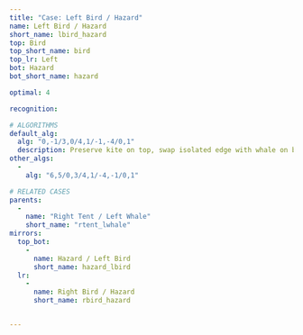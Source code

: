 ```yaml
---
title: "Case: Left Bird / Hazard"
name: Left Bird / Hazard
short_name: lbird_hazard
top: Bird
top_short_name: bird
top_lr: Left
bot: Hazard
bot_short_name: hazard

optimal: 4

recognition:

# ALGORITHMS
default_alg:
  alg: "0,-1/3,0/4,1/-1,-4/0,1"
  description: Preserve kite on top, swap isolated edge with whale on bottom to form good tent/whale.
other_algs:
  -
    alg: "6,5/0,3/4,1/-4,-1/0,1"

# RELATED CASES
parents:
  -
    name: "Right Tent / Left Whale"
    short_name: "rtent_lwhale"
mirrors:
  top_bot:
    -
      name: Hazard / Left Bird
      short_name: hazard_lbird
  lr:
    -
      name: Right Bird / Hazard
      short_name: rbird_hazard


---
```


